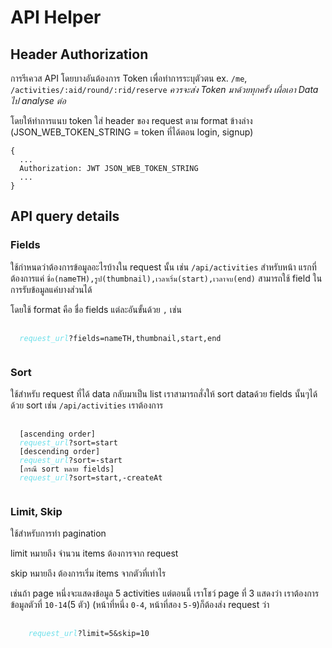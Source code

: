 # API Helper

## Header Authorization

การรีเควส API โดยบางอันต้องการ Token เพื่อทำการระบุตัวตน ex. `/me`, `/activities/:aid/round/:rid/reserve` *ควรจะส่ง Token มาด้วยทุกครั้ง เผื่อเอา Data ไป analyse ต่อ*

โดยให้ทำการแนบ token ใส่ header ของ request ตาม format ข้างล่าง 
(JSON_WEB_TOKEN_STRING = token ที่ได้ตอน login, signup)
```
{
  ...
  Authorization: JWT JSON_WEB_TOKEN_STRING
  ...
}
```

## API query details

### Fields

ใช้กำหนดว่าต้องการข้อมูลอะไรบ้างใน request นั้น เช่น `/api/activities` สำหรับหน้า
แรกที่ต้องการแค่ `ชื่อ(nameTH),รูป(thumbnail),เวลาเริ่ม(start),เวลาจบ(end)` สามารถใช้ field ในการรับข้อมูลแค่บางส่วนได้

โดยใช้ format คือ ชื่อ fields แต่ละอันขั้นด้วย `,` เช่น
<pre>
  <code>
  <i style="color: #6cdfea">request_url</i>?fields=nameTH,thumbnail,start,end
  </code>
</pre>

### Sort

ใช้สำหรับ request ที่ได้ data กลับมาเป็น list เราสามารถสั่งให้ sort dataด้วย fields นั้นๆได้
ด้วย sort เช่น `/api/activities` เราต้องการ

<pre>
  <code>
  [ascending order]
  <i style="color: #6cdfea">request_url</i>?sort=start
  [descending order]
  <i style="color: #6cdfea">request_url</i>?sort=-start
  [กรณี sort หลาย fields]
  <i style="color: #6cdfea">request_url</i>?sort=start,-createAt
  </code>
</pre>

### Limit, Skip

ใช้สำหรับการทำ pagination

limit หมายถึง จำนวน items ต้องการจาก request

skip หมายถึง ต้องการเริ่ม items จากตัวที่เท่าไร

เช่นถ้า page หนึ่งจะแสดงข้อมูล 5 activities แต่ตอนนี้ เราโชว์ page ที่ 3 
แสดงว่า เราต้องการข้อมูลตัวที่ `10-14`(5 ตัว) (หน้าที่หนึ่ง `0-4`, หน้าที่สอง `5-9`)ก็ต้องส่ง request ว่า
<pre>
  <code>
    <i style="color: #6cdfea">request_url</i>?limit=5&skip=10
  </code>
</pre>